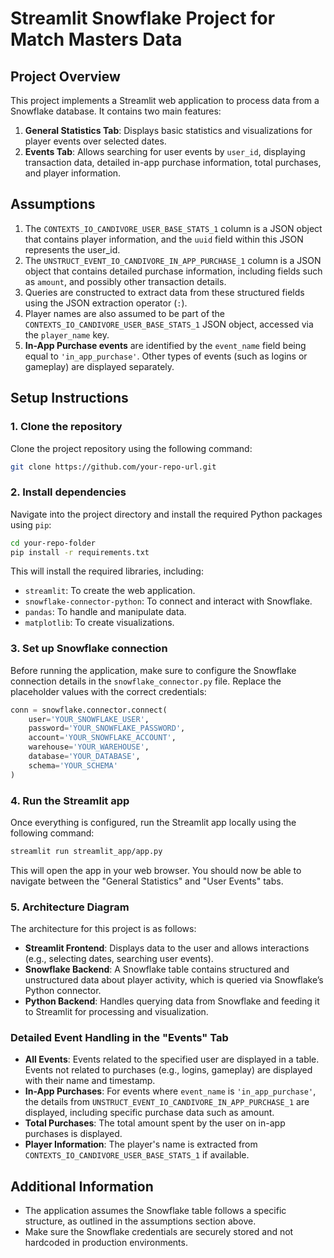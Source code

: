 
# Streamlit Snowflake Project for Match Masters Data

## Project Overview

This project implements a Streamlit web application to process data from a Snowflake database. It contains two main features:
1. **General Statistics Tab**: Displays basic statistics and visualizations for player events over selected dates.
2. **Events Tab**: Allows searching for user events by `user_id`, displaying transaction data, detailed in-app purchase information, total purchases, and player information.

## Assumptions

1. The `CONTEXTS_IO_CANDIVORE_USER_BASE_STATS_1` column is a JSON object that contains player information, and the `uuid` field within this JSON represents the user_id.
2. The `UNSTRUCT_EVENT_IO_CANDIVORE_IN_APP_PURCHASE_1` column is a JSON object that contains detailed purchase information, including fields such as `amount`, and possibly other transaction details.
3. Queries are constructed to extract data from these structured fields using the JSON extraction operator (`:`).
4. Player names are also assumed to be part of the `CONTEXTS_IO_CANDIVORE_USER_BASE_STATS_1` JSON object, accessed via the `player_name` key.
5. **In-App Purchase events** are identified by the `event_name` field being equal to `'in_app_purchase'`. Other types of events (such as logins or gameplay) are displayed separately.

## Setup Instructions

### 1. Clone the repository

Clone the project repository using the following command:

```bash
git clone https://github.com/your-repo-url.git
```

### 2. Install dependencies

Navigate into the project directory and install the required Python packages using `pip`:

```bash
cd your-repo-folder
pip install -r requirements.txt
```

This will install the required libraries, including:
- `streamlit`: To create the web application.
- `snowflake-connector-python`: To connect and interact with Snowflake.
- `pandas`: To handle and manipulate data.
- `matplotlib`: To create visualizations.

### 3. Set up Snowflake connection

Before running the application, make sure to configure the Snowflake connection details in the `snowflake_connector.py` file. Replace the placeholder values with the correct credentials:

```python
conn = snowflake.connector.connect(
    user='YOUR_SNOWFLAKE_USER',
    password='YOUR_SNOWFLAKE_PASSWORD',
    account='YOUR_SNOWFLAKE_ACCOUNT',
    warehouse='YOUR_WAREHOUSE',
    database='YOUR_DATABASE',
    schema='YOUR_SCHEMA'
)
```

### 4. Run the Streamlit app

Once everything is configured, run the Streamlit app locally using the following command:

```bash
streamlit run streamlit_app/app.py
```

This will open the app in your web browser. You should now be able to navigate between the "General Statistics" and "User Events" tabs.

### 5. Architecture Diagram

The architecture for this project is as follows:
- **Streamlit Frontend**: Displays data to the user and allows interactions (e.g., selecting dates, searching user events).
- **Snowflake Backend**: A Snowflake table contains structured and unstructured data about player activity, which is queried via Snowflake’s Python connector.
- **Python Backend**: Handles querying data from Snowflake and feeding it to Streamlit for processing and visualization.

### Detailed Event Handling in the "Events" Tab

- **All Events**: Events related to the specified user are displayed in a table. Events not related to purchases (e.g., logins, gameplay) are displayed with their name and timestamp.
- **In-App Purchases**: For events where `event_name` is `'in_app_purchase'`, the details from `UNSTRUCT_EVENT_IO_CANDIVORE_IN_APP_PURCHASE_1` are displayed, including specific purchase data such as amount.
- **Total Purchases**: The total amount spent by the user on in-app purchases is displayed.
- **Player Information**: The player's name is extracted from `CONTEXTS_IO_CANDIVORE_USER_BASE_STATS_1` if available.

## Additional Information

- The application assumes the Snowflake table follows a specific structure, as outlined in the assumptions section above.
- Make sure the Snowflake credentials are securely stored and not hardcoded in production environments.

